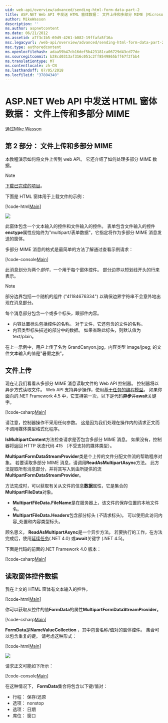 ```yaml
---
uid: web-api/overview/advanced/sending-html-form-data-part-2
title: ASP.NET Web API 中发送 HTML 窗体数据： 文件上传和多部分 MIME |Microsoft Docs
author: MikeWasson
description: ''
ms.author: aspnetcontent
ms.date: 06/21/2012
ms.assetid: a7f3c1b5-69d9-4261-b082-19ffafa5f16a
msc.legacyurl: /web-api/overview/advanced/sending-html-form-data-part-2
msc.type: authoredcontent
ms.openlocfilehash: adaa59b47cb16def5b423181ca06729d43cd77de
ms.sourcegitcommit: b28cd0313af316c051c2ff8549865bff67f2fbb4
ms.translationtype: MT
ms.contentlocale: zh-CN
ms.lasthandoff: 07/05/2018
ms.locfileid: "37804340"
---
```

<a name="sending-html-form-data-in-aspnet-web-api-file-upload-and-multipart-mime"></a>ASP.NET Web API 中发送 HTML 窗体数据： 文件上传和多部分 MIME
====================
通过[Mike Wasson](https://github.com/MikeWasson)

## <a name="part-2-file-upload-and-multipart-mime"></a>第 2 部分： 文件上传和多部分 MIME

本教程演示如何将文件上传到 web API。 它还介绍了如何处理多部分 MIME 数据。

> [!NOTE]
> [下载已完成的项目](https://code.msdn.microsoft.com/ASPNET-Web-API-File-Upload-a8c0fb0d)。


下面是 HTML 窗体用于上载文件的示例：

[!code-html[Main](sending-html-form-data-part-2/samples/sample1.html)]

![](sending-html-form-data-part-2/_static/image1.png)

此窗体包含一个文本输入的控件和文件输入的控件。 表单包含文件输入的控件**enctype**属性应始终为&quot;multipart/表单数据&quot;，它指定将作为多部分 MIME 消息发送的窗体。

多部分 MIME 消息的格式是最简单的方法了解通过查看示例请求：

[!code-console[Main](sending-html-form-data-part-2/samples/sample2.cmd)]

此消息划分为两个*部件*，一个用于每个窗体控件。 部分边界以短划线开头的行来表示。

> [!NOTE]
> 部分边界包括一个随机的组件 (&quot;41184676334&quot;) 以确保边界字符串不会意外地出现在消息部分。


每个消息部分包含一个或多个标头，跟部件内容。

- 内容处置标头包括控件的名称。 对于文件，它还包含的文件的名称。
- 内容类型标头描述的部分中的数据。 如果省略此标头，则默认值为 text/plain。

在上一示例中，用户上传了名为 GrandCanyon.jpg，内容类型 image/jpeg; 的文件文本输入的值是&quot;暑假之旅&quot;。

## <a name="file-upload"></a>文件上传

现在让我们看看从多部分 MIME 消息读取文件的 Web API 控制器。 控制器将以异步方式读取文件。 Web API 支持异步操作，使用[基于任务的编程模型](https://msdn.microsoft.com/library/dd460693.aspx)。 如果你面向的.NET Framework 4.5 中，它支持第一次，以下是代码**异步**并**await**关键字。

[!code-csharp[Main](sending-html-form-data-part-2/samples/sample3.cs)]

请注意，控制器操作不采用任何参数。 这是因为我们处理在操作内的请求正文而不调用媒体类型格式化程序。

**IsMultipartContent**方法检查请求是否包含多部分 MIME 消息。 如果没有，控制器将返回 HTTP 状态代码 415 （不受支持的媒体类型）。

**MultipartFormDataStreamProvider**类是个上传的文件分配文件流的帮助程序对象。 若要读取多部分 MIME 消息，请调用**ReadAsMultipartAsync**方法。 此方法提取所有消息部分，并将其写入到由所提供的流**MultipartFormDataStreamProvider**。

方法完成时，可以获取有关从文件的信息**数据**属性，它是集合的**MultipartFileData**对象。

- **MultipartFileData.FileName**是在服务器上，该文件的保存位置的本地文件名。
- **MultipartFileData.Headers**包含部分标头 (*不*请求标头)。 可以使用此访问内容\_处置和内容类型标头。

顾名思义， **ReadAsMultipartAsync**是一个异步方法。 若要执行的工作，在方法完成后，使用[延续任务](https://msdn.microsoft.com/library/ee372288.aspx)(.NET 4.0) 或**await**关键字 (.NET 4.5)。

下面是代码的前面的.NET Framework 4.0 版本：

[!code-csharp[Main](sending-html-form-data-part-2/samples/sample4.cs)]

## <a name="reading-form-control-data"></a>读取窗体控件数据

我在上文的 HTML 窗体有文本输入的控件。

[!code-html[Main](sending-html-form-data-part-2/samples/sample5.html)]

你可以获取从控件的值**FormData**的属性**MultipartFormDataStreamProvider**。

[!code-csharp[Main](sending-html-form-data-part-2/samples/sample6.cs?highlight=15)]

**FormData**是**NameValueCollection** ，其中包含名称/值对的窗体控件。 集合可以包含重复的键。 请考虑这种形式：

[!code-html[Main](sending-html-form-data-part-2/samples/sample7.html)]

![](sending-html-form-data-part-2/_static/image2.png)

请求正文可能如下所示：

[!code-console[Main](sending-html-form-data-part-2/samples/sample8.cmd)]

在这种情况下， **FormData**集合将包含以下键/值对：

- 行程： 保存/还原
- 选项： nonstop
- 选项： 日期
- 席位： 窗口
